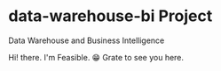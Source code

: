 # data-warehouse-bi Project
Data Warehouse and Business Intelligence

Hi! there. I'm Feasible. 😁
Grate to see you here.